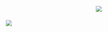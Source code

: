 <img align="right" src="https://visitor-badge.laobi.icu/badge?page_id=DavidAdam1323.DavidAdam1323" />

<!-- <h1 align="center">
  <a href="https://git.io/typing-svg">
    <img src="https://readme-typing-svg.herokuapp.com/?font=Righteous&size=35&center=true&vCenter=true&width=500&height=70&duration=4000&lines=Hello+there!+👋🏼;+I'm+David+Adam.;"/>
  </a>
</h1>

<!-- Title with Motion Effect and Waving Hand -->
<h1 align="center">
  <a href="#">
    <img src="https://readme-typing-svg.herokuapp.com?font=Righteous&size=35&center=true&vCenter=true&width=500&height=70&duration=5000&lines=Hello+World!+👋🏼;I'm+David+Adam+Silva,+a+Software+Developer." />
  </a>
</h1>
